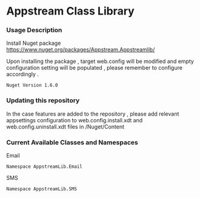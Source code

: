 # Appstream Class Library

### Usage Description

Install Nuget package https://www.nuget.org/packages/Appstream.Appstreamlib/

Upon installing the package , target web.config will be modified and empty configuration setting will be populated , please remember to configure accordingly . 
  
    Nuget Version 1.6.0

### Updating this repository 

In the case features are added to the repository , please add relevant appsettings configuration to web.config.install.xdt and web.config.uninstall.xdt files in /Nuget/Content

### Current Available Classes and Namespaces

Email

    Namespace AppstreamLib.Email

SMS 

    Namespace AppstreamLib.SMS
